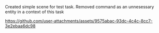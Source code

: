 Created simple scene for test task. Removed command as an unnesessary entity in a context of this task


https://github.com/user-attachments/assets/9575abac-93dc-4c4c-8cc7-3e2ebaa6dc98

